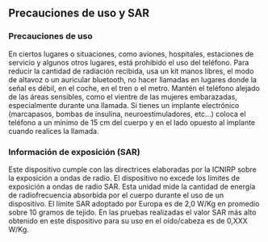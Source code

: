 ## Precauciones de uso y SAR
### Precauciones de uso
En ciertos lugares o situaciones, como aviones, hospitales, estaciones de servicio y algunos otros lugares, está prohibido el uso del teléfono.
Para reducir la cantidad de radiación recibida, usa un kit manos libres, el modo de altavoz o un auricular bluetooth, no hacer llamadas en lugares donde la señal es débil, en el coche, en el tren o el metro. Mantén el teléfono alejado de las áreas sensibles, como el vientre de las mujeres embarazadas, especialmente durante una llamada. Si tienes un implante electrónico (marcapasos, bombas de insulina, neuroestimuladores, etc...) coloca el teléfono a un mínimo de 15 cm del cuerpo y en el lado opuesto al implante cuando realices la llamada.

### Información de exposición (SAR)
Este dispositivo cumple con las directrices elaboradas por la ICNIRP sobre la exposición a ondas de radio. El dispositivo no excede los límites de exposición a ondas de radio SAR. Esta unidad mide la cantidad de energía de radiofrecuencia absorbida por el cuerpo durante el uso de un dispositivo.
El límite SAR adoptado por Europa es de 2,0 W/Kg en promedio sobre 10 gramos de tejido. En las pruebas realizadas el valor SAR más alto obtenido en este dispositivo para su uso en el oído/cabeza es de 0,XXX W/Kg.

